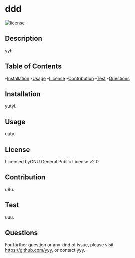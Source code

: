 # ddd
![license](https://img.shields.io/badge/license-GNU%20General%20Public%20License%20v2.0-green)
        
## Description
yyh
    
## Table of Contents
-[Installation](#installation)
-[Usage](#usage)
-[License](#license)
-[Contribution](#contribution)
-[Test](#test)
-[Questions](#questions)
    
    
## Installation
yutyi.
## Usage
uuty.
## License
Licensed byGNU General Public License v2.0.
## Contribution
u8u.
## Test 
uuu.
    
## Questions
For further question or any kind of issue, please visit https://github.com/yyy, or contact yyy.